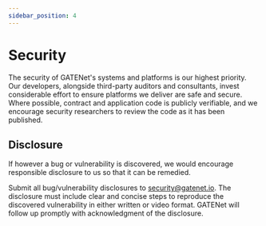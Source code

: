 ```yaml
---
sidebar_position: 4
---
```


# Security
The security of GATENet&#39;s systems and platforms is our highest priority. Our developers, alongside third-party auditors and consultants, invest considerable effort to ensure platforms we deliver are safe and secure. Where possible, contract and application code is publicly verifiable, and we encourage security researchers to review the code as it has been published.
## Disclosure
If however a bug or vulnerability is discovered, we would encourage responsible disclosure to us so that it can be remedied.

Submit all bug/vulnerability disclosures to security@gatenet.io. The disclosure must include clear and concise steps to reproduce the discovered vulnerability in either written or video format. GATENet will follow up promptly with acknowledgment of the disclosure.
